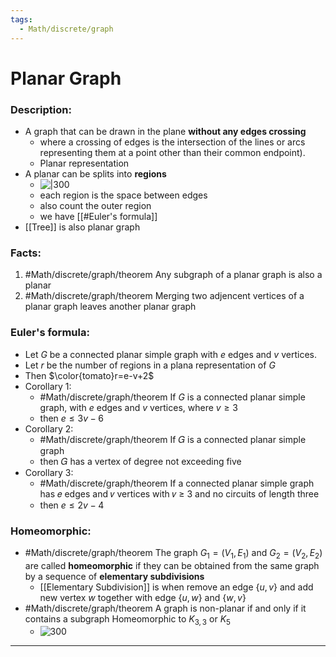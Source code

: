 ```yaml
---
tags:
  - Math/discrete/graph
---
```

# Planar Graph
### Description:
- A graph that can be drawn in the plane **without any edges crossing**
	- where a crossing of edges is the intersection of the lines or arcs representing them at a point other than their common endpoint).
	- Planar representation
- A planar can be splits into **regions**
	- ![|300](https://media.geeksforgeeks.org/wp-content/uploads/planar-regions.jpg)
	- each region is the space between edges
	- also count the outer region
	- we have [[#Euler's formula]]
- [[Tree]] is also planar graph
### Facts:
1. #Math/discrete/graph/theorem Any subgraph of a planar graph is also a planar 
2. #Math/discrete/graph/theorem Merging two adjencent vertices of a planar graph leaves another planar graph 
### Euler's formula:
- Let $G$ be a connected planar simple graph with $e$ edges and $v$ vertices. 
- Let $r$ be the number of regions in a plana representation of $G$
- Then $\color{tomato}r=e-v+2$ 
- Corollary 1: 
	- #Math/discrete/graph/theorem If $G$ is a connected planar simple graph, with $e$ edges and $v$ vertices, where $v\ge 3$
	- then $e\le 3v-6$ 
- Corollary 2:  
	- #Math/discrete/graph/theorem If 𝐺 is a connected planar simple graph
	- then 𝐺 has a vertex of degree not exceeding five
- Corollary 3: 
	- #Math/discrete/graph/theorem If a connected planar simple graph has 𝑒 edges and 𝑣 vertices with 𝑣 ≥ 3 and no circuits of length three
	- then $e\le 2v-4$
### Homeomorphic:
- #Math/discrete/graph/theorem  The graph $G_1=(V_1,E_1)$ and $G_2=(V_2,E_2)$ are called **homeomorphic** if they can be obtained from the same graph by a sequence of **elementary subdivisions**
	- [[Elementary Subdivision]] is when remove an edge $\{u,v\}$  and add new vertex $w$ together with edge $\{u,w\}$ and $\{w,v\}$
- #Math/discrete/graph/theorem A graph is non-planar if and only if it contains a subgraph Homeomorphic to $K_{3,3}$ or $K_{5}$
	- ![300](https://www.researchgate.net/publication/257878116/figure/fig9/AS:302583018213413@1449152821929/Auxiliary-graphs-in-Kuratowski-theorem-a-K5-and-bK3-3.png)
---